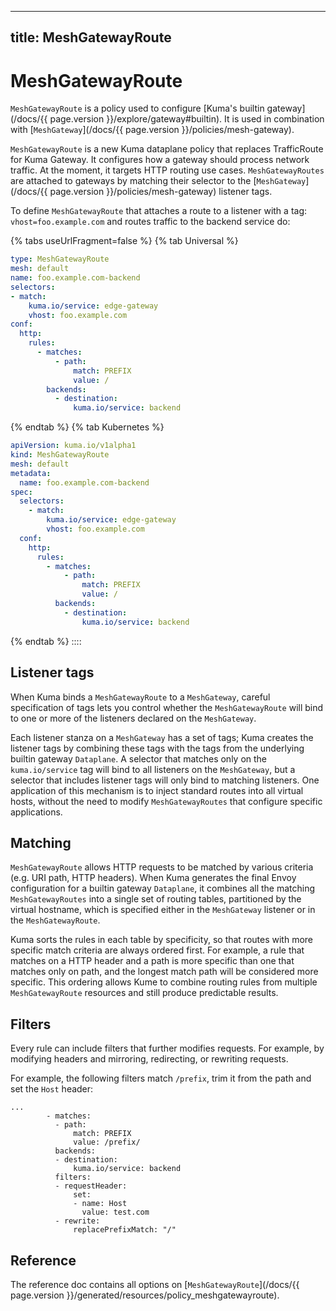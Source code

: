 

---
title: MeshGatewayRoute
---
# MeshGatewayRoute

`MeshGatewayRoute` is a policy used to configure [Kuma's builtin gateway](/docs/{{ page.version }}/explore/gateway#builtin).
It is used in combination with [`MeshGateway`](/docs/{{ page.version }}/policies/mesh-gateway).

`MeshGatewayRoute` is a new Kuma dataplane policy that replaces TrafficRoute for Kuma Gateway.
It configures how a gateway should process network traffic.
At the moment, it targets HTTP routing use cases.
`MeshGatewayRoutes` are attached to gateways by matching their selector to the [`MeshGateway`](/docs/{{ page.version }}/policies/mesh-gateway) listener tags.

To define `MeshGatewayRoute` that attaches a route to a listener with a tag: `vhost=foo.example.com` and routes traffic to the backend service do:

{% tabs useUrlFragment=false %}
{% tab Universal %}
```yaml
type: MeshGatewayRoute
mesh: default
name: foo.example.com-backend 
selectors:
- match:
    kuma.io/service: edge-gateway
    vhost: foo.example.com
conf:
  http:
    rules:
      - matches:
          - path:
              match: PREFIX
              value: /
        backends:
          - destination:
              kuma.io/service: backend
```
{% endtab %}
{% tab Kubernetes %}
```yaml
apiVersion: kuma.io/v1alpha1
kind: MeshGatewayRoute
mesh: default
metadata:
  name: foo.example.com-backend
spec:
  selectors:
    - match:
        kuma.io/service: edge-gateway
        vhost: foo.example.com
  conf:
    http:
      rules:
        - matches:
            - path:
                match: PREFIX
                value: /
          backends:
            - destination:
                kuma.io/service: backend
```
{% endtab %}
::::

## Listener tags

When Kuma binds a `MeshGatewayRoute` to a `MeshGateway`, careful specification of tags lets you control whether the `MeshGatewayRoute` will bind to one or more of the listeners declared on the `MeshGateway`.

Each listener stanza on a `MeshGateway` has a set of tags; Kuma creates the listener tags by combining these tags with the tags from the underlying builtin gateway `Dataplane`.
A selector that matches only on the `kuma.io/service` tag will bind to all listeners on the `MeshGateway`, but a selector that includes listener tags will only bind to matching listeners.
One application of this mechanism is to inject standard routes into all virtual hosts, without the need to modify `MeshGatewayRoutes` that configure specific applications.

## Matching

`MeshGatewayRoute` allows HTTP requests to be matched by various criteria (e.g. URI path, HTTP headers).
When Kuma generates the final Envoy configuration for a builtin gateway `Dataplane`, it combines all the matching `MeshGatewayRoutes` into a single set of routing tables, partitioned by the virtual hostname, which is specified either in the `MeshGateway` listener or in the `MeshGatewayRoute`.

Kuma sorts the rules in each table by specificity, so that routes with more specific match criteria are always ordered first.
For example, a rule that matches on a HTTP header and a path is more specific than one that matches only on path, and the longest match path will be considered more specific.
This ordering allows Kume to combine routing rules from multiple `MeshGatewayRoute` resources and still produce predictable results.

## Filters

Every rule can include filters that further modifies requests. For example, by
modifying headers and mirroring, redirecting, or rewriting requests.

For example, the following filters match `/prefix`, trim it from the path and set the `Host` header:

```
...
        - matches:
          - path:
              match: PREFIX
              value: /prefix/
          backends:
          - destination:
              kuma.io/service: backend
          filters:
          - requestHeader:
              set:
              - name: Host
                value: test.com
          - rewrite:
              replacePrefixMatch: "/"
```

## Reference

The reference doc contains all options on [`MeshGatewayRoute`](/docs/{{ page.version }}/generated/resources/policy_meshgatewayroute).
